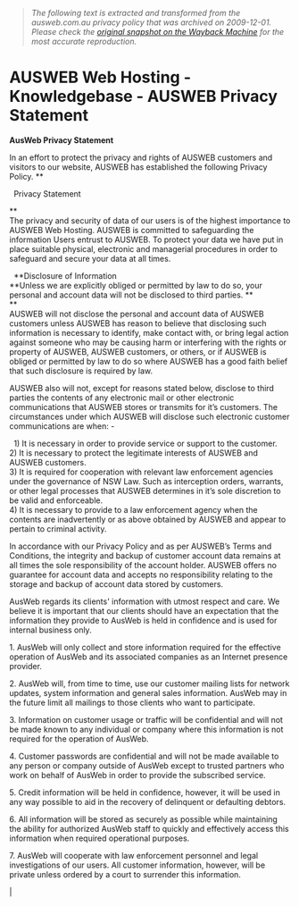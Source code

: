 > *The following text is extracted and transformed from the ausweb.com.au privacy policy that was archived on 2009-12-01. Please check the [original snapshot on the Wayback Machine](https://web.archive.org/web/20091201215713id_/http%3A//online.ausweb.com.au/clients/knowledgebase.php%3Faction%3Ddisplayarticle%26id%3D12) for the most accurate reproduction.*

# AUSWEB Web Hosting - Knowledgebase - AUSWEB Privacy Statement

**AusWeb Privacy Statement**

In an effort to protect the privacy and rights of AUSWEB customers and visitors to our website, AUSWEB has established the following Privacy Policy. ** 

  Privacy Statement

**   
The privacy and security of data of our users is of the highest importance to AUSWEB Web Hosting. AUSWEB is committed to safeguarding the information Users entrust to AUSWEB. To protect your data we have put in place suitable physical, electronic and managerial procedures in order to safeguard and secure your data at all times. 

  **Disclosure of Information    
**Unless we are explicitly obliged or permitted by law to do so, your personal and account data will not be disclosed to third parties. **   
**   
AUSWEB will not disclose the personal and account data of AUSWEB customers unless AUSWEB has reason to believe that disclosing such information is necessary to identify, make contact with, or bring legal action against someone who may be causing harm or interfering with the rights or property of AUSWEB, AUSWEB customers, or others, or if AUSWEB is obliged or permitted by law to do so where AUSWEB has a good faith belief that such disclosure is required by law. 

AUSWEB also will not, except for reasons stated below, disclose to third parties the contents of any electronic mail or other electronic communications that AUSWEB stores or transmits for it’s customers. The circumstances under which AUSWEB will disclose such electronic customer communications are when: - 

  1) It is necessary in order to provide service or support to the customer.   
2) It is necessary to protect the legitimate interests of AUSWEB and AUSWEB customers.   
3) It is required for cooperation with relevant law enforcement agencies under the governance of NSW Law. Such as interception orders, warrants, or other legal processes that AUSWEB determines in it’s sole discretion to be valid and enforceable.   
4) It is necessary to provide to a law enforcement agency when the contents are inadvertently or as above obtained by AUSWEB and appear to pertain to criminal activity.

In accordance with our Privacy Policy and as per AUSWEB’s Terms and Conditions, the integrity and backup of customer account data remains at all times the sole responsibility of the account holder. AUSWEB offers no guarantee for account data and accepts no responsibility relating to the storage and backup of account data stored by customers.

AusWeb regards its clients' information with utmost respect and care. We believe it is important that our clients should have an expectation that the information they provide to AusWeb is held in confidence and is used for internal business only.

1\. AusWeb will only collect and store information required for the effective operation of AusWeb and its associated companies as an Internet presence provider.

2\. AusWeb will, from time to time, use our customer mailing lists for network updates, system information and general sales information. AusWeb may in the future limit all mailings to those clients who want to participate.

3\. Information on customer usage or traffic will be confidential and will not be made known to any individual or company where this information is not required for the operation of AusWeb.

4\. Customer passwords are confidential and will not be made available to any person or company outside of AusWeb except to trusted partners who work on behalf of AusWeb in order to provide the subscribed service.

5\. Credit information will be held in confidence, however, it will be used in any way possible to aid in the recovery of delinquent or defaulting debtors.

6\. All information will be stored as securely as possible while maintaining the ability for authorized AusWeb staff to quickly and effectively access this information when required operational purposes.

7\. AusWeb will cooperate with law enforcement personnel and legal investigations of our users. All customer information, however, will be private unless ordered by a court to surrender this information.

| 
